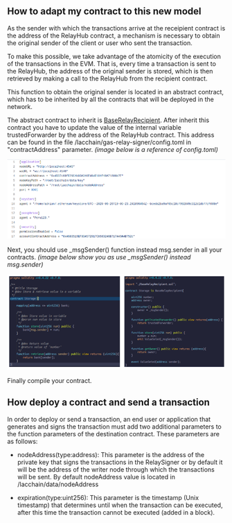 ## How to adapt my contract to this new model

As the sender with which the transactions arrive at the receipient contract is the address of the RelayHub contract, a mechanism is necessary to obtain the original sender of the client or user who sent the transaction. 

To make this possible, we take advantage of the atomicity of the execution of the transactions in the EVM. That is, every time a transaction is sent to the RelayHub, the address of the original sender is stored, which is then retrieved by making a call to the RelayHub from the recipient contract.

This function to obtain the original sender is located in an abstract contract, which has to be inherited by all the contracts that will be deployed in the network.

The abstract contract to inherit is [BaseRelayRecipient](relayhub/contracts/BaseRelayRecipient.sol). After inherit this contract you have to update the value of the internal variable trustedForwarder by the address of the RelayHub contract. This address can be found in the file /lacchain/gas-relay-signer/config.toml in "contractAddress" parameter.
*(image below is a reference of config.toml)*

![config](images/config.png)

Next, you should use _msgSender() function instead msg.sender in all your contracts.
*(image below show you as use _msgSender() instead msg.sender)*

![recipient](images/recipient.png)

Finally compile your contract.

## How deploy a contract and send a transaction

In order to deploy or send a transaction, an end user or application that generates and signs the transaction must add two additional parameters to the function parameters of the destination contract. These parameters are as follows:

* nodeAddress(type:address): This parameter is the address of the private key that signs the transactions in the RelaySigner or by default it will be the address of the writer node through which the transactions will be sent. By default nodeAddress value is located in /lacchain/data/nodeAddress

* expiration(type:uint256): This parameter is the timestamp (Unix timestamp) that determines until when the transaction can be executed, after this time the transaction cannot be executed (added in a block).
